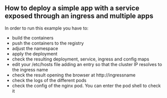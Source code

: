 ## How to deploy a simple app with a service exposed through an ingress and multiple apps

In order to run this example you have to:
- build the containers
- push the containers to the registry
- adjust the namespace
- apply the deployment
- check the resulting deployment, service, ingress and config maps
- edit your /etc/hosts file adding an entry so that the cluster IP resolves to the ingress name
- check the result opening the browser at http://ingressname
- check the logs of the different pods
- check the config of the nginx pod. You can enter the pod shell to check it
